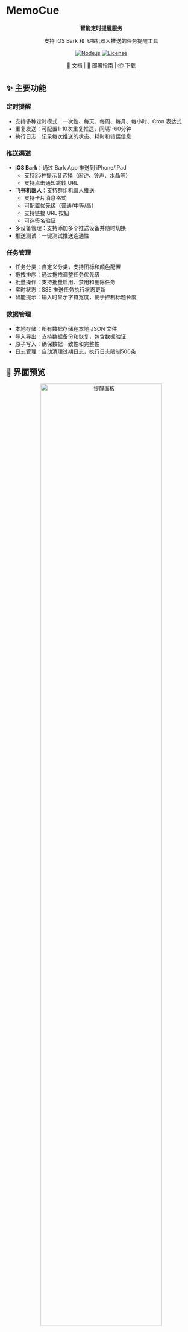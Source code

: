 # MemoCue

<div align="center">

**智能定时提醒服务**

支持 iOS Bark 和飞书机器人推送的任务提醒工具

[![Node.js](https://img.shields.io/badge/Node.js-≥18-green.svg)](https://nodejs.org/)
[![License](https://img.shields.io/badge/License-MIT-blue.svg)](LICENSE)

[📖 文档](./README.md) | [🚀 部署指南](./DEPLOYMENT_GUIDE.md) | [📦 下载](https://github.com/liyuhao957/memocue/releases)

</div>

## ✨ 主要功能

### 定时提醒
- 支持多种定时模式：一次性、每天、每周、每月、每小时、Cron 表达式
- 重复发送：可配置1-10次重复推送，间隔1-60分钟
- 执行日志：记录每次推送的状态、耗时和错误信息

### 推送渠道
- **iOS Bark**：通过 Bark App 推送到 iPhone/iPad
  - 支持25种提示音选择（闹钟、铃声、水晶等）
  - 支持点击通知跳转 URL
- **飞书机器人**：支持群组机器人推送
  - 支持卡片消息格式
  - 可配置优先级（普通/中等/高）
  - 支持链接 URL 按钮
  - 可选签名验证
- 多设备管理：支持添加多个推送设备并随时切换
- 推送测试：一键测试推送连通性

### 任务管理
- 任务分类：自定义分类，支持图标和颜色配置
- 拖拽排序：通过拖拽调整任务优先级
- 批量操作：支持批量启用、禁用和删除任务
- 实时状态：SSE 推送任务执行状态更新
- 智能提示：输入时显示字符宽度，便于控制标题长度

### 数据管理
- 本地存储：所有数据存储在本地 JSON 文件
- 导入导出：支持数据备份和恢复，包含数据验证
- 原子写入：确保数据一致性和完整性
- 日志管理：自动清理过期日志，执行日志限制500条

## 📸 界面预览

<div align="center">
  <img src="screenshots/dashboard.png" alt="提醒面板" width="80%">
  <p><i>主界面 - 提醒面板，展示分类管理、任务执行状态和今日概览</i></p>
</div>

<div align="center">
  <img src="screenshots/task-editor.png" alt="新建提醒" width="80%">
  <p><i>任务编辑器 - 创建和编辑定时提醒任务</i></p>
</div>

<div align="center">
  <img src="screenshots/device-management.png" alt="设备管理" width="80%">
  <p><i>设备管理 - 配置和管理推送设备（Bark、飞书等）</i></p>
</div>

## 🛠️ 技术栈

| 分类 | 技术选型 | 说明 |
|------|----------|------|
| **后端** | Node.js + Express | 轻量级 Web 服务器 |
| | node-cron | 定时任务调度 |
| | winston | 结构化日志记录 |
| **前端** | Alpine.js | 轻量级响应式框架 |
| | Tailwind CSS | 实用优先的 CSS 框架 |
| | Day.js | 轻量级日期处理库 |
| **工具链** | esbuild | 快速构建工具 |
| | proper-lockfile | 文件锁机制 |
| | write-file-atomic | 原子文件写入 |

## 🚀 快速开始

### 环境要求
- Node.js ≥ 18.0.0
- iOS 用户需安装 [Bark App](https://apps.apple.com/app/bark-customed-notifications/id1403753865)
- 飞书用户需创建自定义机器人

### 快速体验

```bash
# 1. 克隆并安装
git clone https://github.com/liyuhao957/memocue.git
cd memocue && npm install

# 2. 初始化数据（自动生成配置和加密密钥）
npm run data:init

# 3. 启动服务
npm start

# 4. 打开浏览器
# 访问 http://localhost:3000
```

#### 数据初始化说明

`npm run data:init` 命令会自动完成以下配置：

- **创建数据目录**：生成 `data/` 和 `data/logs/` 目录
- **初始化数据文件**：
  - `tasks.json` - 任务存储
  - `devices.json` - 设备配置
  - `categories.json` - 默认分类（默认、工作、个人、重要）
- **生成 .env 文件**：
  - 自动生成 32 字节随机加密密钥
  - 配置服务端口、时区、日志级别等
  - 如文件已存在则跳过，不会覆盖

⚠️ **注意**：此命令只需在首次安装时运行一次


### 配置推送

#### iOS Bark
1. 安装 [Bark App](https://apps.apple.com/app/bark-customed-notifications/id1403753865)
2. 复制推送地址（格式：`https://api.day.app/你的密钥`）
3. 访问 [http://localhost:3000](http://localhost:3000)
4. 设备管理 → 添加设备 → 选择 Bark → 粘贴地址
5. 测试推送确认配置正确

**Bark 高级功能**：
- 创建任务时可选择不同的提示音
- 设置点击通知后跳转的 URL 链接

#### 飞书机器人
1. 在飞书群组中添加自定义机器人
2. 复制 Webhook 地址
3. 访问 [http://localhost:3000](http://localhost:3000)
4. 设备管理 → 添加设备 → 选择飞书 → 粘贴 Webhook
5. 如有签名密钥请一并填写
6. 测试推送确认配置正确

**飞书高级功能**：
- 支持卡片消息格式，显示更丰富
- 可设置消息优先级（高优先级为红色）
- 支持添加"查看详情"按钮跳转链接

## ⚙️ 配置说明

### 环境变量配置

`.env` 文件可通过 `npm run data:init` 自动生成，也可手动创建：

```bash
PORT=3000  # 服务端口
ENCRYPTION_SECRET=your-random-32-character-string-here  # 加密密钥（自动生成或手动设置）
LOG_RETENTION_DAYS=2  # 日志保留天数（默认2天）
TZ=Asia/Shanghai  # 时区设置
LOG_LEVEL=info  # 日志级别：debug/info/warn/error
```

#### 关于加密密钥

`ENCRYPTION_SECRET` 用于加密存储推送设备的敏感信息（如 Bark 密钥、飞书 Webhook），防止配置泄露：

- **自动生成**：运行 `npm run data:init` 会生成一个安全的随机密钥
- **手动设置**：可以使用任意 32 字符以上的随机字符串
- **安全建议**：
  - 个人本地使用可保持默认
  - 服务器部署强烈建议设置独特密钥
  - 切勿将 `.env` 文件提交到版本控制

### 日志清理
- **自动清理**：每2天凌晨2点自动清理过期日志
- **文件日志**：保留最近2天的 `app.log` 和 `error.log`
- **执行日志**：`logs.json` 自动保持最新500条记录
- **临时文件**：启动时清理超过1小时的 `.tmp` 文件

## 🚀 部署指南

### 快速部署（PM2）
```bash
# 安装 PM2
npm install -g pm2

# 启动服务
pm2 start src/server.js --name memocue

# 设置开机自启
pm2 startup
pm2 save
```

### 生产环境部署

详细的生产环境部署指南请参考 [**部署文档**](./DEPLOYMENT_GUIDE.md)，包括：

- ✅ **多种部署方式**：独立服务、Nginx 反向代理、Docker 容器化
- ✅ **子路径部署**：在现有网站下部署（如 `/memocue`）
- ✅ **HTTPS 配置**：使用 Let's Encrypt 免费证书
- ✅ **性能优化**：PM2 集群模式、日志轮转、内存限制
- ✅ **备份恢复**：自动备份脚本和数据恢复流程
- ✅ **故障排查**：常见问题和解决方案

## 🔧 故障排除

- **推送失败**：检查推送地址、查看 `data/logs/error.log`
- **定时不执行**：确认任务启用、检查系统时间、验证 Cron 表达式
- **数据恢复**：检查 `data/backup/` 目录
- **无法访问**：确认服务启动、检查端口占用
- **日志过大**：系统会自动清理，也可手动删除 `data/logs/` 下的日志文件


## 📞 支持

- 提交 [Issue](https://github.com/liyuhao957/memocue/issues) 报告问题

---

<div align="center">
Made with ❤️ by <a href="https://github.com/liyuhao957">liyuhao957</a>
</div>
